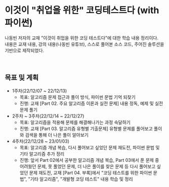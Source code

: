 # 이것이 "취업을 위한" 코딩테스트다 (with 파이썬)

나동빈 저자의 교재 "이것이 취업을 위한 코딩 테스트다"에 대한 학습 내용 정리이다.<br>
내용은 교재 내용, 강의 내용(나동빈 유튜브), 스스로 풀어본 소스 코드, 주어진 솔루션을 기반으로 제작되었다.<br>

<br>

## 목표 및 계획

- 1주차(22/12/07 ~ 22/12/13)
  - 목표: 알고리즘 문제 접근과 풀이 방식, 파이썬 문법 기억 되찾기
  - 진행: 교재 [Part 02. 주요 알고리즘 이론과 실전 문제] 내용 정독, 예제 및 실전문제 풀기
- 2주차 ~ 3주차(22/12/14 ~ 22/12/27)
  - 목표: 알고리즘을 적용해 문제를 해결해나가는 과정 숙달하기
  - 진행: 교재 [Part 03. 알고리즘 유형별 기출문제] 유형별 문제를 풀어보고 풀이와 검색을 통해 더 나은 풀이 알아보기
- 4주차(22/12/28 ~ 23/01/03)
  - 목표: 알고리즘 개념 복습, 다시 풀어보고 싶었던 문제 재도전, 파이썬 문법 및 기타 알고리즘 추가 정리
  - 진행: 앞서 Part 02에서 공부한 알고리즘 개념 복습, Part 03에서 푼 문제 중 어려웠던 문제, 못 풀었던 문제, 더 나은 풀이를 찾은 문제 등 다시 풀어보고 싶었던 문제 재도전, 교재 [Part 04. 부록]에서 "코딩 테스트를 위한 파이썬 문법", "기타 알고리즘", "개발형 코딩 테스트" 내용 학습 및 정리